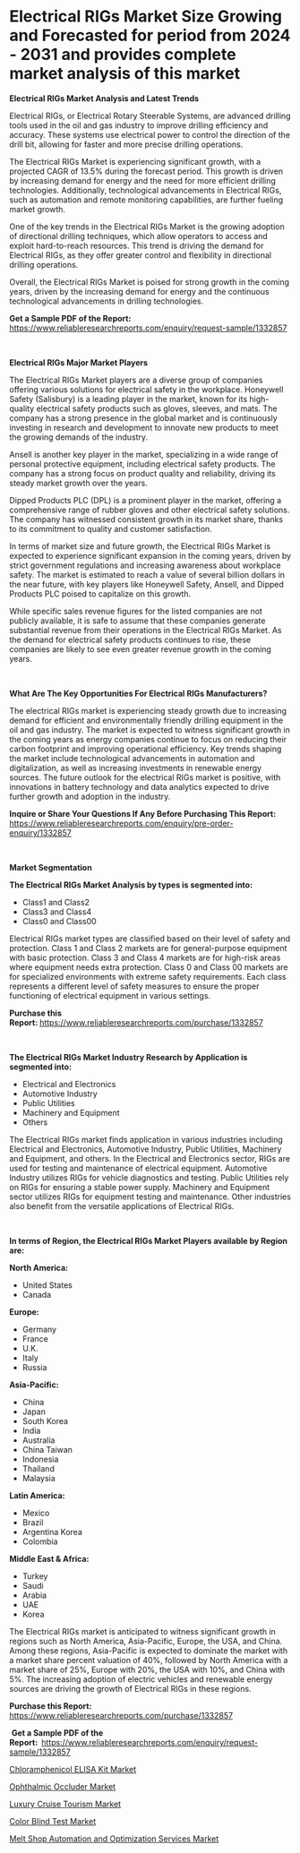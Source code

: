 <p><h1>Electrical RIGs Market Size Growing and Forecasted for period from 2024 - 2031 and provides complete market analysis of this market</h1></p><p><strong>Electrical RIGs Market Analysis and Latest Trends</strong></p>
<p><p>Electrical RIGs, or Electrical Rotary Steerable Systems, are advanced drilling tools used in the oil and gas industry to improve drilling efficiency and accuracy. These systems use electrical power to control the direction of the drill bit, allowing for faster and more precise drilling operations.</p><p>The Electrical RIGs Market is experiencing significant growth, with a projected CAGR of 13.5% during the forecast period. This growth is driven by increasing demand for energy and the need for more efficient drilling technologies. Additionally, technological advancements in Electrical RIGs, such as automation and remote monitoring capabilities, are further fueling market growth.</p><p>One of the key trends in the Electrical RIGs Market is the growing adoption of directional drilling techniques, which allow operators to access and exploit hard-to-reach resources. This trend is driving the demand for Electrical RIGs, as they offer greater control and flexibility in directional drilling operations.</p><p>Overall, the Electrical RIGs Market is poised for strong growth in the coming years, driven by the increasing demand for energy and the continuous technological advancements in drilling technologies.</p></p>
<p><strong>Get a Sample PDF of the Report:&nbsp;</strong> <a href="https://www.reliableresearchreports.com/enquiry/request-sample/1332857">https://www.reliableresearchreports.com/enquiry/request-sample/1332857</a></p>
<p>&nbsp;</p>
<p><strong>Electrical RIGs Major Market Players</strong></p>
<p><p>The Electrical RIGs Market players are a diverse group of companies offering various solutions for electrical safety in the workplace. Honeywell Safety (Salisbury) is a leading player in the market, known for its high-quality electrical safety products such as gloves, sleeves, and mats. The company has a strong presence in the global market and is continuously investing in research and development to innovate new products to meet the growing demands of the industry.</p><p>Ansell is another key player in the market, specializing in a wide range of personal protective equipment, including electrical safety products. The company has a strong focus on product quality and reliability, driving its steady market growth over the years.</p><p>Dipped Products PLC (DPL) is a prominent player in the market, offering a comprehensive range of rubber gloves and other electrical safety solutions. The company has witnessed consistent growth in its market share, thanks to its commitment to quality and customer satisfaction.</p><p>In terms of market size and future growth, the Electrical RIGs Market is expected to experience significant expansion in the coming years, driven by strict government regulations and increasing awareness about workplace safety. The market is estimated to reach a value of several billion dollars in the near future, with key players like Honeywell Safety, Ansell, and Dipped Products PLC poised to capitalize on this growth.</p><p>While specific sales revenue figures for the listed companies are not publicly available, it is safe to assume that these companies generate substantial revenue from their operations in the Electrical RIGs Market. As the demand for electrical safety products continues to rise, these companies are likely to see even greater revenue growth in the coming years.</p></p>
<p>&nbsp;</p>
<p><strong>What Are The Key Opportunities For Electrical RIGs Manufacturers?</strong></p>
<p><p>The electrical RIGs market is experiencing steady growth due to increasing demand for efficient and environmentally friendly drilling equipment in the oil and gas industry. The market is expected to witness significant growth in the coming years as energy companies continue to focus on reducing their carbon footprint and improving operational efficiency. Key trends shaping the market include technological advancements in automation and digitalization, as well as increasing investments in renewable energy sources. The future outlook for the electrical RIGs market is positive, with innovations in battery technology and data analytics expected to drive further growth and adoption in the industry.</p></p>
<p><strong>Inquire or Share Your Questions If Any Before Purchasing This Report:</strong> <a href="https://www.reliableresearchreports.com/enquiry/pre-order-enquiry/1332857">https://www.reliableresearchreports.com/enquiry/pre-order-enquiry/1332857</a></p>
<p>&nbsp;</p>
<p><strong>Market Segmentation</strong></p>
<p><strong>The Electrical RIGs Market Analysis by types is segmented into:</strong></p>
<p><ul><li>Class1 and Class2</li><li>Class3 and Class4</li><li>Class0 and Class00</li></ul></p>
<p><p>Electrical RIGs market types are classified based on their level of safety and protection. Class 1 and Class 2 markets are for general-purpose equipment with basic protection. Class 3 and Class 4 markets are for high-risk areas where equipment needs extra protection. Class 0 and Class 00 markets are for specialized environments with extreme safety requirements. Each class represents a different level of safety measures to ensure the proper functioning of electrical equipment in various settings.</p></p>
<p><strong>Purchase this Report:&nbsp;</strong><a href="https://www.reliableresearchreports.com/purchase/1332857">https://www.reliableresearchreports.com/purchase/1332857</a></p>
<p>&nbsp;</p>
<p><strong>The Electrical RIGs Market Industry Research by Application is segmented into:</strong></p>
<p><ul><li>Electrical and Electronics</li><li>Automotive Industry</li><li>Public Utilities</li><li>Machinery and Equipment</li><li>Others</li></ul></p>
<p><p>The Electrical RIGs market finds application in various industries including Electrical and Electronics, Automotive Industry, Public Utilities, Machinery and Equipment, and others. In the Electrical and Electronics sector, RIGs are used for testing and maintenance of electrical equipment. Automotive Industry utilizes RIGs for vehicle diagnostics and testing. Public Utilities rely on RIGs for ensuring a stable power supply. Machinery and Equipment sector utilizes RIGs for equipment testing and maintenance. Other industries also benefit from the versatile applications of Electrical RIGs.</p></p>
<p>&nbsp;</p>
<p><strong>In terms of Region, the Electrical RIGs Market Players available by Region are:</strong></p>
<p>
    <p> <strong> North America: </strong>
        <ul>
            <li>United States</li>
            <li>Canada</li>
        </ul>
        </p> 
    <p> <strong> Europe: </strong>
        <ul>
            <li>Germany</li>
            <li>France</li>
            <li>U.K.</li>
            <li>Italy</li>
            <li>Russia</li>
        </ul>
        </p> 
    <p> <strong> Asia-Pacific: </strong>
        <ul>
            <li>China</li>
            <li>Japan</li>
            <li>South Korea</li>
            <li>India</li>
            <li>Australia</li>
            <li>China Taiwan</li>
            <li>Indonesia</li>
            <li>Thailand</li>
            <li>Malaysia</li>
        </ul>
        </p> 
    <p> <strong> Latin America: </strong>
        <ul>
            <li>Mexico</li>
            <li>Brazil</li>
            <li>Argentina Korea</li>
            <li>Colombia</li>
        </ul>
        </p> 
    <p> <strong> Middle East & Africa: </strong>
        <ul>
            <li>Turkey</li>
            <li>Saudi</li>
            <li>Arabia</li>
            <li>UAE</li>
            <li>Korea</li>
        </ul>
    </p>
    </p>
<p><p>The Electrical RIGs market is anticipated to witness significant growth in regions such as North America, Asia-Pacific, Europe, the USA, and China. Among these regions, Asia-Pacific is expected to dominate the market with a market share percent valuation of 40%, followed by North America with a market share of 25%, Europe with 20%, the USA with 10%, and China with 5%. The increasing adoption of electric vehicles and renewable energy sources are driving the growth of Electrical RIGs in these regions.</p></p>
<p><strong>Purchase this Report: </strong><a href="https://www.reliableresearchreports.com/purchase/1332857">https://www.reliableresearchreports.com/purchase/1332857</a></p>
<p>&nbsp;<strong>Get a Sample PDF of the Report:&nbsp;&nbsp;</strong><a href="https://www.reliableresearchreports.com/enquiry/request-sample/1332857">https://www.reliableresearchreports.com/enquiry/request-sample/1332857</a></p>
<p><strong></strong></p>
<p><p><a href="https://medium.com/p/d00f5ce831a0/edit">Chloramphenicol ELISA Kit Market</a></p><p><a href="https://medium.com/p/4a86cad155b3/edit">Ophthalmic Occluder Market</a></p><p><a href="https://github.com/shotows/Market-Research-Report-List-1/blob/main/luxury-cruise-tourism-market.md">Luxury Cruise Tourism Market</a></p><p><a href="https://medium.com/@donaldyoung656/color-blind-test-market-size-cagr-trends-2024-2030-ab3083f9428b">Color Blind Test Market</a></p><p><a href="https://github.com/beatblasta/Market-Research-Report-List-2/blob/main/melt-shop-automation-and-optimization-services-market.md">Melt Shop Automation and Optimization Services Market</a></p></p>